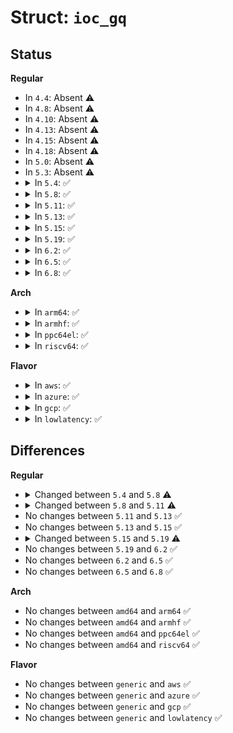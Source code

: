 # Struct: <code>ioc_gq</code>

## Status
<b>Regular</b>
<ul>
<li>
In <code>4.4</code>: Absent ⚠️
</li>
<li>
In <code>4.8</code>: Absent ⚠️
</li>
<li>
In <code>4.10</code>: Absent ⚠️
</li>
<li>
In <code>4.13</code>: Absent ⚠️
</li>
<li>
In <code>4.15</code>: Absent ⚠️
</li>
<li>
In <code>4.18</code>: Absent ⚠️
</li>
<li>
In <code>5.0</code>: Absent ⚠️
</li>
<li>
In <code>5.3</code>: Absent ⚠️
</li>
<li>
<details>
<summary>In <code>5.4</code>: ✅</summary>

```c
struct ioc_gq {
    struct blkg_policy_data pd;
    struct ioc *ioc;
    u32 cfg_weight;
    u32 weight;
    u32 active;
    u32 inuse;
    u32 last_inuse;
    sector_t cursor;
    atomic64_t vtime;
    atomic64_t done_vtime;
    atomic64_t abs_vdebt;
    u64 last_vtime;
    atomic64_t active_period;
    struct list_head active_list;
    u64 child_active_sum;
    u64 child_inuse_sum;
    int hweight_gen;
    u32 hweight_active;
    u32 hweight_inuse;
    bool has_surplus;
    struct wait_queue_head waitq;
    struct hrtimer waitq_timer;
    struct hrtimer delay_timer;
    int usage_idx;
    u32 usages[3];
    int level;
    struct ioc_gq * ancestors[0];
};
```
</details>
</li>
<li>
<details>
<summary>In <code>5.8</code>: ✅</summary>

```c
struct ioc_gq {
    struct blkg_policy_data pd;
    struct ioc *ioc;
    u32 cfg_weight;
    u32 weight;
    u32 active;
    u32 inuse;
    u32 last_inuse;
    sector_t cursor;
    atomic64_t vtime;
    atomic64_t done_vtime;
    u64 abs_vdebt;
    u64 last_vtime;
    atomic64_t active_period;
    struct list_head active_list;
    u64 child_active_sum;
    u64 child_inuse_sum;
    int hweight_gen;
    u32 hweight_active;
    u32 hweight_inuse;
    bool has_surplus;
    struct wait_queue_head waitq;
    struct hrtimer waitq_timer;
    struct hrtimer delay_timer;
    int usage_idx;
    u32 usages[3];
    int level;
    struct ioc_gq * ancestors[0];
};
```
</details>
</li>
<li>
<details>
<summary>In <code>5.11</code>: ✅</summary>

```c
struct ioc_gq {
    struct blkg_policy_data pd;
    struct ioc *ioc;
    u32 cfg_weight;
    u32 weight;
    u32 active;
    u32 inuse;
    u32 last_inuse;
    s64 saved_margin;
    sector_t cursor;
    atomic64_t vtime;
    atomic64_t done_vtime;
    u64 abs_vdebt;
    u64 delay;
    u64 delay_at;
    atomic64_t active_period;
    struct list_head active_list;
    u64 child_active_sum;
    u64 child_inuse_sum;
    u64 child_adjusted_sum;
    int hweight_gen;
    u32 hweight_active;
    u32 hweight_inuse;
    u32 hweight_donating;
    u32 hweight_after_donation;
    struct list_head walk_list;
    struct list_head surplus_list;
    struct wait_queue_head waitq;
    struct hrtimer waitq_timer;
    u64 activated_at;
    struct iocg_pcpu_stat *pcpu_stat;
    struct iocg_stat local_stat;
    struct iocg_stat desc_stat;
    struct iocg_stat last_stat;
    u64 last_stat_abs_vusage;
    u64 usage_delta_us;
    u64 wait_since;
    u64 indebt_since;
    u64 indelay_since;
    int level;
    struct ioc_gq * ancestors[0];
};
```
</details>
</li>
<li>
<details>
<summary>In <code>5.13</code>: ✅</summary>

```c
struct ioc_gq {
    struct blkg_policy_data pd;
    struct ioc *ioc;
    u32 cfg_weight;
    u32 weight;
    u32 active;
    u32 inuse;
    u32 last_inuse;
    s64 saved_margin;
    sector_t cursor;
    atomic64_t vtime;
    atomic64_t done_vtime;
    u64 abs_vdebt;
    u64 delay;
    u64 delay_at;
    atomic64_t active_period;
    struct list_head active_list;
    u64 child_active_sum;
    u64 child_inuse_sum;
    u64 child_adjusted_sum;
    int hweight_gen;
    u32 hweight_active;
    u32 hweight_inuse;
    u32 hweight_donating;
    u32 hweight_after_donation;
    struct list_head walk_list;
    struct list_head surplus_list;
    struct wait_queue_head waitq;
    struct hrtimer waitq_timer;
    u64 activated_at;
    struct iocg_pcpu_stat *pcpu_stat;
    struct iocg_stat local_stat;
    struct iocg_stat desc_stat;
    struct iocg_stat last_stat;
    u64 last_stat_abs_vusage;
    u64 usage_delta_us;
    u64 wait_since;
    u64 indebt_since;
    u64 indelay_since;
    int level;
    struct ioc_gq * ancestors[0];
};
```
</details>
</li>
<li>
<details>
<summary>In <code>5.15</code>: ✅</summary>

```c
struct ioc_gq {
    struct blkg_policy_data pd;
    struct ioc *ioc;
    u32 cfg_weight;
    u32 weight;
    u32 active;
    u32 inuse;
    u32 last_inuse;
    s64 saved_margin;
    sector_t cursor;
    atomic64_t vtime;
    atomic64_t done_vtime;
    u64 abs_vdebt;
    u64 delay;
    u64 delay_at;
    atomic64_t active_period;
    struct list_head active_list;
    u64 child_active_sum;
    u64 child_inuse_sum;
    u64 child_adjusted_sum;
    int hweight_gen;
    u32 hweight_active;
    u32 hweight_inuse;
    u32 hweight_donating;
    u32 hweight_after_donation;
    struct list_head walk_list;
    struct list_head surplus_list;
    struct wait_queue_head waitq;
    struct hrtimer waitq_timer;
    u64 activated_at;
    struct iocg_pcpu_stat *pcpu_stat;
    struct iocg_stat local_stat;
    struct iocg_stat desc_stat;
    struct iocg_stat last_stat;
    u64 last_stat_abs_vusage;
    u64 usage_delta_us;
    u64 wait_since;
    u64 indebt_since;
    u64 indelay_since;
    int level;
    struct ioc_gq * ancestors[0];
};
```
</details>
</li>
<li>
<details>
<summary>In <code>5.19</code>: ✅</summary>

```c
struct ioc_gq {
    struct blkg_policy_data pd;
    struct ioc *ioc;
    u32 cfg_weight;
    u32 weight;
    u32 active;
    u32 inuse;
    u32 last_inuse;
    s64 saved_margin;
    sector_t cursor;
    atomic64_t vtime;
    atomic64_t done_vtime;
    u64 abs_vdebt;
    u64 delay;
    u64 delay_at;
    atomic64_t active_period;
    struct list_head active_list;
    u64 child_active_sum;
    u64 child_inuse_sum;
    u64 child_adjusted_sum;
    int hweight_gen;
    u32 hweight_active;
    u32 hweight_inuse;
    u32 hweight_donating;
    u32 hweight_after_donation;
    struct list_head walk_list;
    struct list_head surplus_list;
    struct wait_queue_head waitq;
    struct hrtimer waitq_timer;
    u64 activated_at;
    struct iocg_pcpu_stat *pcpu_stat;
    struct iocg_stat stat;
    struct iocg_stat last_stat;
    u64 last_stat_abs_vusage;
    u64 usage_delta_us;
    u64 wait_since;
    u64 indebt_since;
    u64 indelay_since;
    int level;
    struct ioc_gq * ancestors[0];
};
```
</details>
</li>
<li>
<details>
<summary>In <code>6.2</code>: ✅</summary>

```c
struct ioc_gq {
    struct blkg_policy_data pd;
    struct ioc *ioc;
    u32 cfg_weight;
    u32 weight;
    u32 active;
    u32 inuse;
    u32 last_inuse;
    s64 saved_margin;
    sector_t cursor;
    atomic64_t vtime;
    atomic64_t done_vtime;
    u64 abs_vdebt;
    u64 delay;
    u64 delay_at;
    atomic64_t active_period;
    struct list_head active_list;
    u64 child_active_sum;
    u64 child_inuse_sum;
    u64 child_adjusted_sum;
    int hweight_gen;
    u32 hweight_active;
    u32 hweight_inuse;
    u32 hweight_donating;
    u32 hweight_after_donation;
    struct list_head walk_list;
    struct list_head surplus_list;
    struct wait_queue_head waitq;
    struct hrtimer waitq_timer;
    u64 activated_at;
    struct iocg_pcpu_stat *pcpu_stat;
    struct iocg_stat stat;
    struct iocg_stat last_stat;
    u64 last_stat_abs_vusage;
    u64 usage_delta_us;
    u64 wait_since;
    u64 indebt_since;
    u64 indelay_since;
    int level;
    struct ioc_gq * ancestors[0];
};
```
</details>
</li>
<li>
<details>
<summary>In <code>6.5</code>: ✅</summary>

```c
struct ioc_gq {
    struct blkg_policy_data pd;
    struct ioc *ioc;
    u32 cfg_weight;
    u32 weight;
    u32 active;
    u32 inuse;
    u32 last_inuse;
    s64 saved_margin;
    sector_t cursor;
    atomic64_t vtime;
    atomic64_t done_vtime;
    u64 abs_vdebt;
    u64 delay;
    u64 delay_at;
    atomic64_t active_period;
    struct list_head active_list;
    u64 child_active_sum;
    u64 child_inuse_sum;
    u64 child_adjusted_sum;
    int hweight_gen;
    u32 hweight_active;
    u32 hweight_inuse;
    u32 hweight_donating;
    u32 hweight_after_donation;
    struct list_head walk_list;
    struct list_head surplus_list;
    struct wait_queue_head waitq;
    struct hrtimer waitq_timer;
    u64 activated_at;
    struct iocg_pcpu_stat *pcpu_stat;
    struct iocg_stat stat;
    struct iocg_stat last_stat;
    u64 last_stat_abs_vusage;
    u64 usage_delta_us;
    u64 wait_since;
    u64 indebt_since;
    u64 indelay_since;
    int level;
    struct ioc_gq * ancestors[0];
};
```
</details>
</li>
<li>
<details>
<summary>In <code>6.8</code>: ✅</summary>

```c
struct ioc_gq {
    struct blkg_policy_data pd;
    struct ioc *ioc;
    u32 cfg_weight;
    u32 weight;
    u32 active;
    u32 inuse;
    u32 last_inuse;
    s64 saved_margin;
    sector_t cursor;
    atomic64_t vtime;
    atomic64_t done_vtime;
    u64 abs_vdebt;
    u64 delay;
    u64 delay_at;
    atomic64_t active_period;
    struct list_head active_list;
    u64 child_active_sum;
    u64 child_inuse_sum;
    u64 child_adjusted_sum;
    int hweight_gen;
    u32 hweight_active;
    u32 hweight_inuse;
    u32 hweight_donating;
    u32 hweight_after_donation;
    struct list_head walk_list;
    struct list_head surplus_list;
    struct wait_queue_head waitq;
    struct hrtimer waitq_timer;
    u64 activated_at;
    struct iocg_pcpu_stat *pcpu_stat;
    struct iocg_stat stat;
    struct iocg_stat last_stat;
    u64 last_stat_abs_vusage;
    u64 usage_delta_us;
    u64 wait_since;
    u64 indebt_since;
    u64 indelay_since;
    int level;
    struct ioc_gq * ancestors[0];
};
```
</details>
</li>
</ul>
<b>Arch</b>
<ul>
<li>
<details>
<summary>In <code>arm64</code>: ✅</summary>

```c
struct ioc_gq {
    struct blkg_policy_data pd;
    struct ioc *ioc;
    u32 cfg_weight;
    u32 weight;
    u32 active;
    u32 inuse;
    u32 last_inuse;
    sector_t cursor;
    atomic64_t vtime;
    atomic64_t done_vtime;
    atomic64_t abs_vdebt;
    u64 last_vtime;
    atomic64_t active_period;
    struct list_head active_list;
    u64 child_active_sum;
    u64 child_inuse_sum;
    int hweight_gen;
    u32 hweight_active;
    u32 hweight_inuse;
    bool has_surplus;
    struct wait_queue_head waitq;
    struct hrtimer waitq_timer;
    struct hrtimer delay_timer;
    int usage_idx;
    u32 usages[3];
    int level;
    struct ioc_gq * ancestors[0];
};
```
</details>
</li>
<li>
<details>
<summary>In <code>armhf</code>: ✅</summary>

```c
struct ioc_gq {
    struct blkg_policy_data pd;
    struct ioc *ioc;
    u32 cfg_weight;
    u32 weight;
    u32 active;
    u32 inuse;
    u32 last_inuse;
    sector_t cursor;
    atomic64_t vtime;
    atomic64_t done_vtime;
    atomic64_t abs_vdebt;
    u64 last_vtime;
    atomic64_t active_period;
    struct list_head active_list;
    u64 child_active_sum;
    u64 child_inuse_sum;
    int hweight_gen;
    u32 hweight_active;
    u32 hweight_inuse;
    bool has_surplus;
    struct wait_queue_head waitq;
    struct hrtimer waitq_timer;
    struct hrtimer delay_timer;
    int usage_idx;
    u32 usages[3];
    int level;
    struct ioc_gq * ancestors[0];
};
```
</details>
</li>
<li>
<details>
<summary>In <code>ppc64el</code>: ✅</summary>

```c
struct ioc_gq {
    struct blkg_policy_data pd;
    struct ioc *ioc;
    u32 cfg_weight;
    u32 weight;
    u32 active;
    u32 inuse;
    u32 last_inuse;
    sector_t cursor;
    atomic64_t vtime;
    atomic64_t done_vtime;
    atomic64_t abs_vdebt;
    u64 last_vtime;
    atomic64_t active_period;
    struct list_head active_list;
    u64 child_active_sum;
    u64 child_inuse_sum;
    int hweight_gen;
    u32 hweight_active;
    u32 hweight_inuse;
    bool has_surplus;
    struct wait_queue_head waitq;
    struct hrtimer waitq_timer;
    struct hrtimer delay_timer;
    int usage_idx;
    u32 usages[3];
    int level;
    struct ioc_gq * ancestors[0];
};
```
</details>
</li>
<li>
<details>
<summary>In <code>riscv64</code>: ✅</summary>

```c
struct ioc_gq {
    struct blkg_policy_data pd;
    struct ioc *ioc;
    u32 cfg_weight;
    u32 weight;
    u32 active;
    u32 inuse;
    u32 last_inuse;
    sector_t cursor;
    atomic64_t vtime;
    atomic64_t done_vtime;
    atomic64_t abs_vdebt;
    u64 last_vtime;
    atomic64_t active_period;
    struct list_head active_list;
    u64 child_active_sum;
    u64 child_inuse_sum;
    int hweight_gen;
    u32 hweight_active;
    u32 hweight_inuse;
    bool has_surplus;
    struct wait_queue_head waitq;
    struct hrtimer waitq_timer;
    struct hrtimer delay_timer;
    int usage_idx;
    u32 usages[3];
    int level;
    struct ioc_gq * ancestors[0];
};
```
</details>
</li>
</ul>
<b>Flavor</b>
<ul>
<li>
<details>
<summary>In <code>aws</code>: ✅</summary>

```c
struct ioc_gq {
    struct blkg_policy_data pd;
    struct ioc *ioc;
    u32 cfg_weight;
    u32 weight;
    u32 active;
    u32 inuse;
    u32 last_inuse;
    sector_t cursor;
    atomic64_t vtime;
    atomic64_t done_vtime;
    atomic64_t abs_vdebt;
    u64 last_vtime;
    atomic64_t active_period;
    struct list_head active_list;
    u64 child_active_sum;
    u64 child_inuse_sum;
    int hweight_gen;
    u32 hweight_active;
    u32 hweight_inuse;
    bool has_surplus;
    struct wait_queue_head waitq;
    struct hrtimer waitq_timer;
    struct hrtimer delay_timer;
    int usage_idx;
    u32 usages[3];
    int level;
    struct ioc_gq * ancestors[0];
};
```
</details>
</li>
<li>
<details>
<summary>In <code>azure</code>: ✅</summary>

```c
struct ioc_gq {
    struct blkg_policy_data pd;
    struct ioc *ioc;
    u32 cfg_weight;
    u32 weight;
    u32 active;
    u32 inuse;
    u32 last_inuse;
    sector_t cursor;
    atomic64_t vtime;
    atomic64_t done_vtime;
    atomic64_t abs_vdebt;
    u64 last_vtime;
    atomic64_t active_period;
    struct list_head active_list;
    u64 child_active_sum;
    u64 child_inuse_sum;
    int hweight_gen;
    u32 hweight_active;
    u32 hweight_inuse;
    bool has_surplus;
    struct wait_queue_head waitq;
    struct hrtimer waitq_timer;
    struct hrtimer delay_timer;
    int usage_idx;
    u32 usages[3];
    int level;
    struct ioc_gq * ancestors[0];
};
```
</details>
</li>
<li>
<details>
<summary>In <code>gcp</code>: ✅</summary>

```c
struct ioc_gq {
    struct blkg_policy_data pd;
    struct ioc *ioc;
    u32 cfg_weight;
    u32 weight;
    u32 active;
    u32 inuse;
    u32 last_inuse;
    sector_t cursor;
    atomic64_t vtime;
    atomic64_t done_vtime;
    atomic64_t abs_vdebt;
    u64 last_vtime;
    atomic64_t active_period;
    struct list_head active_list;
    u64 child_active_sum;
    u64 child_inuse_sum;
    int hweight_gen;
    u32 hweight_active;
    u32 hweight_inuse;
    bool has_surplus;
    struct wait_queue_head waitq;
    struct hrtimer waitq_timer;
    struct hrtimer delay_timer;
    int usage_idx;
    u32 usages[3];
    int level;
    struct ioc_gq * ancestors[0];
};
```
</details>
</li>
<li>
<details>
<summary>In <code>lowlatency</code>: ✅</summary>

```c
struct ioc_gq {
    struct blkg_policy_data pd;
    struct ioc *ioc;
    u32 cfg_weight;
    u32 weight;
    u32 active;
    u32 inuse;
    u32 last_inuse;
    sector_t cursor;
    atomic64_t vtime;
    atomic64_t done_vtime;
    atomic64_t abs_vdebt;
    u64 last_vtime;
    atomic64_t active_period;
    struct list_head active_list;
    u64 child_active_sum;
    u64 child_inuse_sum;
    int hweight_gen;
    u32 hweight_active;
    u32 hweight_inuse;
    bool has_surplus;
    struct wait_queue_head waitq;
    struct hrtimer waitq_timer;
    struct hrtimer delay_timer;
    int usage_idx;
    u32 usages[3];
    int level;
    struct ioc_gq * ancestors[0];
};
```
</details>
</li>
</ul>

## Differences
<b>Regular</b>
<ul>
<li>
<details>
<summary>Changed between <code>5.4</code> and <code>5.8</code> ⚠️</summary>
<ul>
<li>
<b>Field type changed. </b>
<code>atomic64_t abs_vdebt</code> ➡️ <code>u64 abs_vdebt</code>
</li>
</ul>
</details>
</li>
<li>
<details>
<summary>Changed between <code>5.8</code> and <code>5.11</code> ⚠️</summary>
<ul>
<li>
<b>Field added. </b>
<code>s64 saved_margin</code>
</li>
<li>
<b>Field added. </b>
<code>u64 delay</code>
</li>
<li>
<b>Field added. </b>
<code>u64 delay_at</code>
</li>
<li>
<b>Field added. </b>
<code>u64 child_adjusted_sum</code>
</li>
<li>
<b>Field added. </b>
<code>u32 hweight_donating</code>
</li>
<li>
<b>Field added. </b>
<code>u32 hweight_after_donation</code>
</li>
<li>
<b>Field added. </b>
<code>struct list_head walk_list</code>
</li>
<li>
<b>Field added. </b>
<code>struct list_head surplus_list</code>
</li>
<li>
<b>Field added. </b>
<code>u64 activated_at</code>
</li>
<li>
<b>Field added. </b>
<code>struct iocg_pcpu_stat *pcpu_stat</code>
</li>
<li>
<b>Field added. </b>
<code>struct iocg_stat local_stat</code>
</li>
<li>
<b>Field added. </b>
<code>struct iocg_stat desc_stat</code>
</li>
<li>
<b>Field added. </b>
<code>struct iocg_stat last_stat</code>
</li>
<li>
<b>Field added. </b>
<code>u64 last_stat_abs_vusage</code>
</li>
<li>
<b>Field added. </b>
<code>u64 usage_delta_us</code>
</li>
<li>
<b>Field added. </b>
<code>u64 wait_since</code>
</li>
<li>
<b>Field added. </b>
<code>u64 indebt_since</code>
</li>
<li>
<b>Field added. </b>
<code>u64 indelay_since</code>
</li>
<li>
<b>Field removed. </b>
<code>u64 last_vtime</code>
</li>
<li>
<b>Field removed. </b>
<code>bool has_surplus</code>
</li>
<li>
<b>Field removed. </b>
<code>struct hrtimer delay_timer</code>
</li>
<li>
<b>Field removed. </b>
<code>int usage_idx</code>
</li>
<li>
<b>Field removed. </b>
<code>u32 usages[3]</code>
</li>
</ul>
</details>
</li>
<li>
No changes between <code>5.11</code> and <code>5.13</code> ✅
</li>
<li>
No changes between <code>5.13</code> and <code>5.15</code> ✅
</li>
<li>
<details>
<summary>Changed between <code>5.15</code> and <code>5.19</code> ⚠️</summary>
<ul>
<li>
<b>Field added. </b>
<code>struct iocg_stat stat</code>
</li>
<li>
<b>Field removed. </b>
<code>struct iocg_stat local_stat</code>
</li>
<li>
<b>Field removed. </b>
<code>struct iocg_stat desc_stat</code>
</li>
</ul>
</details>
</li>
<li>
No changes between <code>5.19</code> and <code>6.2</code> ✅
</li>
<li>
No changes between <code>6.2</code> and <code>6.5</code> ✅
</li>
<li>
No changes between <code>6.5</code> and <code>6.8</code> ✅
</li>
</ul>
<b>Arch</b>
<ul>
<li>
No changes between <code>amd64</code> and <code>arm64</code> ✅
</li>
<li>
No changes between <code>amd64</code> and <code>armhf</code> ✅
</li>
<li>
No changes between <code>amd64</code> and <code>ppc64el</code> ✅
</li>
<li>
No changes between <code>amd64</code> and <code>riscv64</code> ✅
</li>
</ul>
<b>Flavor</b>
<ul>
<li>
No changes between <code>generic</code> and <code>aws</code> ✅
</li>
<li>
No changes between <code>generic</code> and <code>azure</code> ✅
</li>
<li>
No changes between <code>generic</code> and <code>gcp</code> ✅
</li>
<li>
No changes between <code>generic</code> and <code>lowlatency</code> ✅
</li>
</ul>
